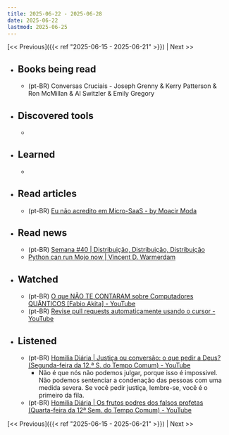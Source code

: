 ```yaml
---
title: 2025-06-22 - 2025-06-28
date: 2025-06-22
lastmod: 2025-06-25
---
```


[<< Previous]({{< ref "2025-06-15 - 2025-06-21" >}}) | Next >>

- ## Books being read
  - (pt-BR) Conversas Cruciais - Joseph Grenny & Kerry Patterson & Ron McMillan
    & Al Switzler & Emily Gregory

- ## Discovered tools
  -

- ## Learned
  -

- ## Read articles
  - (pt-BR) [Eu não acredito em Micro-SaaS - by Moacir Moda](https://moacirmoda.substack.com/p/eu-nao-acredito-em-micro-saas)

- ## Read news
  - (pt-BR) [Semana #40 | Distribuição, Distribuição, Distribuição](https://mabreu.substack.com/p/semana-40-distribuicao-distribuicao)
  - [Python can run Mojo now | Vincent D. Warmerdam](https://koaning.io/posts/giving-mojo-a-spin)

- ## Watched
  - (pt-BR) [O que NÃO TE CONTARAM sobre Computadores QUÂNTICOS [Fabio Akita] - YouTube](https://www.youtube.com/watch?v=x8XFQA6fNQU)
  - (pt-BR) [Revise pull requests automaticamente usando o cursor - YouTube](https://www.youtube.com/watch?v=6TPVUpUcwbI)

- ## Listened
  - (pt-BR) [Homilia Diária | Justiça ou conversão: o que pedir a Deus? (Segunda-feira da 12.ª S. do Tempo Comum) - YouTube](https://www.youtube.com/watch?v=hTjKaqY7pmE)
    - Não é que nós não podemos julgar, porque isso é impossivel. Não
      podemos sentenciar a condenação das pessoas com uma medida severa. Se
      você pedir justiça, lembre-se, você é o primeiro da fila.
  - (pt-BR) [Homilia Diária | Os frutos podres dos falsos profetas (Quarta-feira da 12ª Sem. do Tempo Comum) - YouTube](https://www.youtube.com/watch?v=nJz0SUj80PQ)

[<< Previous]({{< ref "2025-06-15 - 2025-06-21" >}}) | Next >>
